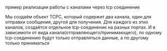 пример реализации работы с каналами через tcp соединение

Мы создаём объект TCPC, который содержит два канала, один для отправки сообщения,
другой для получения. Для каждого из этих каналов, создаётся отдельное tcp-соединение на разных портах.
И в зависимоти от вида канала(отправляющего/принимающего), по одному tcp-соединению будут только отправляться данные,
а по другому только приниматься